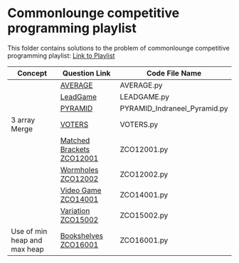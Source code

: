 # Commonlounge competitive programming playlist

This folder contains solutions to the problem of commonlounge competitive programming playlist:
<a href="https://www.commonlounge.com/discussion/5d2822257dfa49328d85fd27cf114441/main?r=fbp&p=cp" target='_blank'>Link to Playlist</a>

|      Concept                  | 			Question Link	    	|	  Code File Name  |
|-------------------------------|-----------------------------------|---------------------|
||[AVERAGE](http://opc.iarcs.org.in/index.php/problems/AVERAGE)|AVERAGE.py|
|                               |[LeadGame](http://opc.iarcs.org.in/index.php/problems/LEADGAME)|LEADGAME.py|
|                               |[PYRAMID](http://opc.iarcs.org.in/index.php/problems/PYRAMID)|PYRAMID_Indraneel_Pyramid.py|
|3 array Merge                  |[VOTERS](http://opc.iarcs.org.in/index.php/problems/VOTERS)|VOTERS.py|
|                               |[Matched Brackets ZCO12001](https://www.codechef.com/ZCOPRAC/problems/ZCO12001)|ZCO12001.py|
|                               |[Wormholes ZCO12002](https://www.codechef.com/ZCOPRAC/problems/ZCO12002)|ZCO12002.py|
|                               |[Video Game ZCO14001](https://www.codechef.com/ZCOPRAC/problems/ZCO14001)|ZCO14001.py|
|                               |[Variation ZCO15002](https://www.codechef.com/ZCOPRAC/problems/ZCO15002)|ZCO15002.py|
|Use of min heap and max heap   |[Bookshelves ZCO16001](https://www.codechef.com/ZCOPRAC/problems/ZCO16001)|ZCO16001.py|
